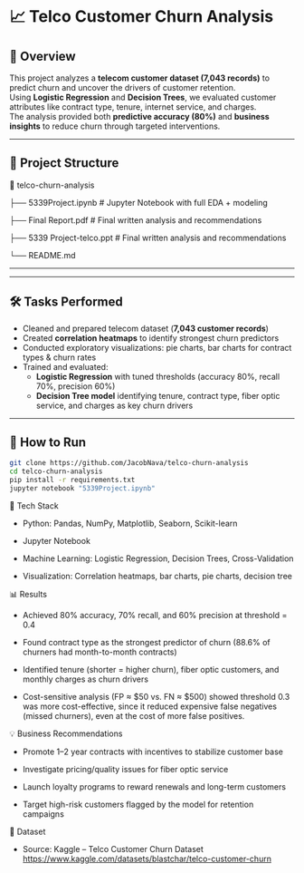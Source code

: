 # 📈 Telco Customer Churn Analysis

## 📌 Overview
This project analyzes a **telecom customer dataset (7,043 records)** to predict churn and uncover the drivers of customer retention.  
Using **Logistic Regression** and **Decision Trees**, we evaluated customer attributes like contract type, tenure, internet service, and charges.  
The analysis provided both **predictive accuracy (80%)** and **business insights** to reduce churn through targeted interventions.  

---

## 📂 Project Structure
📂 telco-churn-analysis

├── 5339Project.ipynb # Jupyter Notebook with full EDA + modeling

├── Final Report.pdf # Final written analysis and recommendations

├── 5339 Project-telco.ppt # Final written analysis and recommendations

└── README.md

---
---

## 🛠️ Tasks Performed
- Cleaned and prepared telecom dataset (**7,043 customer records**)  
- Created **correlation heatmaps** to identify strongest churn predictors  
- Conducted exploratory visualizations: pie charts, bar charts for contract types & churn rates  
- Trained and evaluated:
  - **Logistic Regression** with tuned thresholds (accuracy 80%, recall 70%, precision 60%)  
  - **Decision Tree model** identifying tenure, contract type, fiber optic service, and charges as key churn drivers  

---

## 🚀 How to Run
```bash
git clone https://github.com/JacobNava/telco-churn-analysis
cd telco-churn-analysis
pip install -r requirements.txt
jupyter notebook "5339Project.ipynb"
```
🧰 Tech Stack

- Python: Pandas, NumPy, Matplotlib, Seaborn, Scikit-learn

- Jupyter Notebook

- Machine Learning: Logistic Regression, Decision Trees, Cross-Validation

- Visualization: Correlation heatmaps, bar charts, pie charts, decision tree

📊 Results

- Achieved 80% accuracy, 70% recall, and 60% precision at threshold = 0.4

- Found contract type as the strongest predictor of churn (88.6% of churners had month-to-month contracts)
 
- Identified tenure (shorter = higher churn), fiber optic customers, and monthly charges as churn drivers
 
- Cost-sensitive analysis (FP ≈ $50 vs. FN ≈ $500) showed threshold 0.3 was more cost-effective, since it reduced expensive false negatives (missed churners), even at the cost of more false positives.

💡 Business Recommendations

- Promote 1–2 year contracts with incentives to stabilize customer base
  
- Investigate pricing/quality issues for fiber optic service
  
- Launch loyalty programs to reward renewals and long-term customers
  
- Target high-risk customers flagged by the model for retention campaigns

📎 Dataset

- Source: Kaggle – Telco Customer Churn Dataset https://www.kaggle.com/datasets/blastchar/telco-customer-churn
